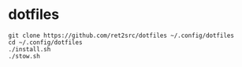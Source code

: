# dotfiles

```
git clone https://github.com/ret2src/dotfiles ~/.config/dotfiles
cd ~/.config/dotfiles
./install.sh
./stow.sh
```
